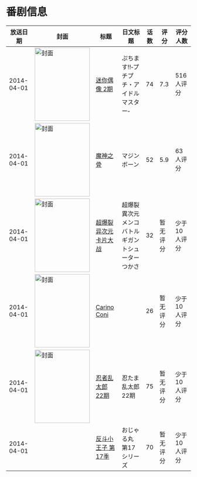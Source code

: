 # 番剧信息

|放送日期|封面|标题|日文标题|话数|评分|评分人数|
|---|---|---|---|---|---|---|
|2014-04-01|<img src="https://lain.bgm.tv/pic/cover/c/e3/0e/84083_UaAun.jpg" alt="封面" style="width:150px;height:200px;object-fit:cover;">|[迷你偶像 2期](https://bangumi.tv/subject/84083)|ぷちます!!‐プチプチ・アイドルマスター‐|74|7.3|516人评分|
|2014-04-01|<img src="https://lain.bgm.tv/pic/cover/c/4b/ae/91135_GLGHS.jpg" alt="封面" style="width:150px;height:200px;object-fit:cover;">|[魔神之骨](https://bangumi.tv/subject/91135)|マジンボーン|52|5.9|63人评分|
|2014-04-01|<img src="https://lain.bgm.tv/pic/cover/c/40/09/101265_7XSXx.jpg" alt="封面" style="width:150px;height:200px;object-fit:cover;">|[超爆裂异次元卡片大战](https://bangumi.tv/subject/101265)|超爆裂異次元メンコバトル ギガントシューター つかさ|32|暂无评分|少于10人评分|
|2014-04-01|<img src="https://lain.bgm.tv/pic/cover/c/83/25/101287_1rYjw.jpg" alt="封面" style="width:150px;height:200px;object-fit:cover;">|[Carino Coni](https://bangumi.tv/subject/101287)||26|暂无评分|少于10人评分|
|2014-04-01|<img src="https://lain.bgm.tv/pic/cover/c/07/bb/161700_gGG2G.jpg" alt="封面" style="width:150px;height:200px;object-fit:cover;">|[忍者乱太郎 22期](https://bangumi.tv/subject/161700)|忍たま乱太郎 22期|75|暂无评分|少于10人评分|
|2014-04-01||[反斗小王子 第17季](https://bangumi.tv/subject/416207)|おじゃる丸 第17シリーズ|70|暂无评分|少于10人评分|
